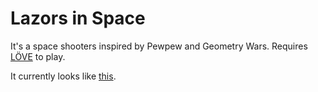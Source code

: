 Lazors in Space
===============

It's a space shooters inspired by Pewpew and Geometry Wars. Requires [LÖVE](http://love2d.org/) to play.

It currently looks like [this](http://dev.novaember.com/s/13-09-29_19-15-23_708259354.webm).
